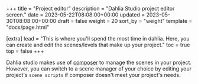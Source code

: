 +++
title = "Project editor"
description = "Dahlia Studio project editor screen."
date = 2023-05-22T08:08:00+00:00
updated = 2023-05-30T08:08:00+00:00
draft = false
weight = 20
sort_by = "weight"
template = "docs/page.html"

[extra]
lead = "This is where you'll spend the most time in dahlia. Here, you can create and edit the scenes/levels that make up your project."
toc = true
top = false
+++

Dahlia studio makes use of <a href="https://docs.coronalabs.com/api/library/composer" target="_blank">composer</a> to manage the scenes in your project. However, you can switch to a scene manager of your choice by editing your project's `scene scripts` if composer doesn't meet your project's needs.
